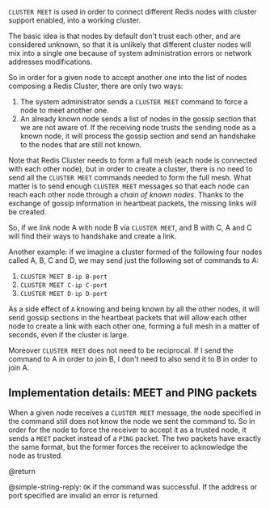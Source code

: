 `CLUSTER MEET` is used in order to connect different Redis nodes with cluster
support enabled, into a working cluster.

The basic idea is that nodes by default don't trust each other, and are
considered unknown, so that it is unlikely that different cluster nodes will mix
into a single one because of system administration errors or network addresses
modifications.

So in order for a given node to accept another one into the list of nodes
composing a Redis Cluster, there are only two ways:

1. The system administrator sends a `CLUSTER MEET` command to force a node to
   meet another one.
2. An already known node sends a list of nodes in the gossip section that we are
   not aware of. If the receiving node trusts the sending node as a known node,
   it will process the gossip section and send an handshake to the nodes that
   are still not known.

Note that Redis Cluster needs to form a full mesh (each node is connected with
each other node), but in order to create a cluster, there is no need to send all
the `CLUSTER MEET` commands needed to form the full mesh. What matter is to send
enough `CLUSTER MEET` messages so that each node can reach each other node
through a _chain of known nodes_. Thanks to the exchange of gossip information
in heartbeat packets, the missing links will be created.

So, if we link node A with node B via `CLUSTER MEET`, and B with C, A and C will
find their ways to handshake and create a link.

Another example: if we imagine a cluster formed of the following four nodes
called A, B, C and D, we may send just the following set of commands to A:

1. `CLUSTER MEET B-ip B-port`
2. `CLUSTER MEET C-ip C-port`
3. `CLUSTER MEET D-ip D-port`

As a side effect of `A` knowing and being known by all the other nodes, it will
send gossip sections in the heartbeat packets that will allow each other node to
create a link with each other one, forming a full mesh in a matter of seconds,
even if the cluster is large.

Moreover `CLUSTER MEET` does not need to be reciprocal. If I send the command to
A in order to join B, I don't need to also send it to B in order to join A.

## Implementation details: MEET and PING packets

When a given node receives a `CLUSTER MEET` message, the node specified in the
command still does not know the node we sent the command to. So in order for the
node to force the receiver to accept it as a trusted node, it sends a `MEET`
packet instead of a `PING` packet. The two packets have exactly the same format,
but the former forces the receiver to acknowledge the node as trusted.

@return

@simple-string-reply: `OK` if the command was successful. If the address or port
specified are invalid an error is returned.
